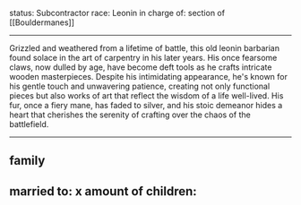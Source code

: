 status: Subcontractor
race: Leonin
in charge of: section of [[Bouldermanes]]

---

Grizzled and weathered from a lifetime of battle, this old leonin barbarian found solace in the art of carpentry in his later years. His once fearsome claws, now dulled by age, have become deft tools as he crafts intricate wooden masterpieces. Despite his intimidating appearance, he's known for his gentle touch and unwavering patience, creating not only functional pieces but also works of art that reflect the wisdom of a life well-lived. His fur, once a fiery mane, has faded to silver, and his stoic demeanor hides a heart that cherishes the serenity of crafting over the chaos of the battlefield.

---

## family

married to:
x amount of children:
- 